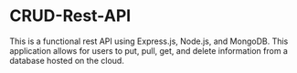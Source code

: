 # CRUD-Rest-API
This is a functional rest API using Express.js, Node.js, and MongoDB. This application allows for users to put, pull, get, and delete information from a database hosted on the cloud.
